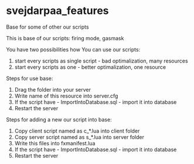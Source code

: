 # svejdarpaa_features
Base for some of other our scripts

This is base of our scripts: firing mode, gasmask

You have two possibilities how You can use our scripts:
1. start every scripts as single script - bad optimalization, many resources
2. start every scripts as one - better optimalization, one resource

Steps for use base:   
1. Drag the folder into your server
2. Write name of this resource into server.cfg
3. If the script have - ImportIntoDatabase.sql - import it into database
4. Restart the server
                      
Steps for adding a new our script into base:    
1. Copy client script named as c_*.lua into client folder
2. Copy server script named as s_*.lua into server folder
3. Write this files into fxmanifest.lua
4. If the script have - ImportIntoDatabase.sql - import it into database
5. Restart the server
                     
